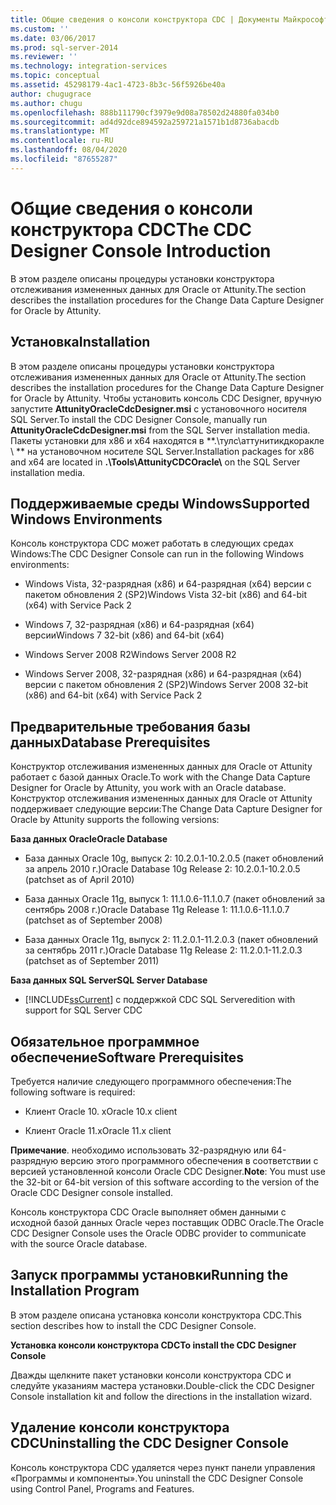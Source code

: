 ```yaml
---
title: Общие сведения о консоли конструктора CDC | Документы Майкрософт
ms.custom: ''
ms.date: 03/06/2017
ms.prod: sql-server-2014
ms.reviewer: ''
ms.technology: integration-services
ms.topic: conceptual
ms.assetid: 45298179-4ac1-4723-8b3c-56f5926be40a
author: chugugrace
ms.author: chugu
ms.openlocfilehash: 888b111790cf3979e9d08a78502d24880fa034b0
ms.sourcegitcommit: ad4d92dce894592a259721a1571b1d8736abacdb
ms.translationtype: MT
ms.contentlocale: ru-RU
ms.lasthandoff: 08/04/2020
ms.locfileid: "87655287"
---
```

# <a name="the-cdc-designer-console-introduction"></a><span data-ttu-id="19e33-102">Общие сведения о консоли конструктора CDC</span><span class="sxs-lookup"><span data-stu-id="19e33-102">The CDC Designer Console Introduction</span></span>
  <span data-ttu-id="19e33-103">В этом разделе описаны процедуры установки конструктора отслеживания измененных данных для Oracle от Attunity.</span><span class="sxs-lookup"><span data-stu-id="19e33-103">The section describes the installation procedures for the Change Data Capture Designer for Oracle by Attunity.</span></span>  
  
## <a name="installation"></a><span data-ttu-id="19e33-104">Установка</span><span class="sxs-lookup"><span data-stu-id="19e33-104">Installation</span></span>  
 <span data-ttu-id="19e33-105">В этом разделе описаны процедуры установки конструктора отслеживания измененных данных для Oracle от Attunity.</span><span class="sxs-lookup"><span data-stu-id="19e33-105">The section describes the installation procedures for the Change Data Capture Designer for Oracle by Attunity.</span></span> <span data-ttu-id="19e33-106">Чтобы установить консоль CDC Designer, вручную запустите **AttunityOracleCdcDesigner.msi** с установочного носителя SQL Server.</span><span class="sxs-lookup"><span data-stu-id="19e33-106">To install the CDC Designer Console, manually run **AttunityOracleCdcDesigner.msi** from the SQL Server installation media.</span></span>  <span data-ttu-id="19e33-107">Пакеты установки для x86 и x64 находятся в \*\*.\тулс\аттунитикдкоракле \\ \*\* на установочном носителе SQL Server.</span><span class="sxs-lookup"><span data-stu-id="19e33-107">Installation packages for x86 and x64 are located in **.\Tools\AttunityCDCOracle\\** on the SQL Server installation media.</span></span>  
  
## <a name="supported-windows-environments"></a><span data-ttu-id="19e33-108">Поддерживаемые среды Windows</span><span class="sxs-lookup"><span data-stu-id="19e33-108">Supported Windows Environments</span></span>  
 <span data-ttu-id="19e33-109">Консоль конструктора CDC может работать в следующих средах Windows:</span><span class="sxs-lookup"><span data-stu-id="19e33-109">The CDC Designer Console can run in the following Windows environments:</span></span>  
  
-   <span data-ttu-id="19e33-110">Windows Vista, 32-разрядная (x86) и 64-разрядная (x64) версии с пакетом обновления 2 (SP2)</span><span class="sxs-lookup"><span data-stu-id="19e33-110">Windows Vista 32-bit (x86) and 64-bit (x64) with Service Pack 2</span></span>  
  
-   <span data-ttu-id="19e33-111">Windows 7, 32-разрядная (x86) и 64-разрядная (x64) версии</span><span class="sxs-lookup"><span data-stu-id="19e33-111">Windows 7 32-bit (x86) and 64-bit (x64)</span></span>  
  
-   <span data-ttu-id="19e33-112">Windows Server 2008 R2</span><span class="sxs-lookup"><span data-stu-id="19e33-112">Windows Server 2008 R2</span></span>  
  
-   <span data-ttu-id="19e33-113">Windows Server 2008, 32-разрядная (x86) и 64-разрядная (x64) версии с пакетом обновления 2 (SP2)</span><span class="sxs-lookup"><span data-stu-id="19e33-113">Windows Server 2008 32-bit (x86) and 64-bit (x64) with Service Pack 2</span></span>  
  
## <a name="database-prerequisites"></a><span data-ttu-id="19e33-114">Предварительные требования базы данных</span><span class="sxs-lookup"><span data-stu-id="19e33-114">Database Prerequisites</span></span>  
 <span data-ttu-id="19e33-115">Конструктор отслеживания измененных данных для Oracle от Attunity работает с базой данных Oracle.</span><span class="sxs-lookup"><span data-stu-id="19e33-115">To work with the Change Data Capture Designer for Oracle by Attunity, you work with an Oracle database.</span></span> <span data-ttu-id="19e33-116">Конструктор отслеживания измененных данных для Oracle от Attunity поддерживает следующие версии:</span><span class="sxs-lookup"><span data-stu-id="19e33-116">The Change Data Capture Designer for Oracle by Attunity supports the following versions:</span></span>  
  
 <span data-ttu-id="19e33-117">**База данных Oracle**</span><span class="sxs-lookup"><span data-stu-id="19e33-117">**Oracle Database**</span></span>  
  
-   <span data-ttu-id="19e33-118">База данных Oracle 10g, выпуск 2: 10.2.0.1-10.2.0.5 (пакет обновлений за апрель 2010 г.)</span><span class="sxs-lookup"><span data-stu-id="19e33-118">Oracle Database 10g Release 2: 10.2.0.1-10.2.0.5 (patchset as of April 2010)</span></span>  
  
-   <span data-ttu-id="19e33-119">База данных Oracle 11g, выпуск 1: 11.1.0.6-11.1.0.7 (пакет обновлений за сентябрь 2008 г.)</span><span class="sxs-lookup"><span data-stu-id="19e33-119">Oracle Database 11g Release 1: 11.1.0.6-11.1.0.7 (patchset as of September 2008)</span></span>  
  
-   <span data-ttu-id="19e33-120">База данных Oracle 11g, выпуск 2: 11.2.0.1-11.2.0.3 (пакет обновлений за сентябрь 2011 г.)</span><span class="sxs-lookup"><span data-stu-id="19e33-120">Oracle Database 11g Release 2: 11.2.0.1-11.2.0.3 (patchset as of September 2011)</span></span>  
  
 <span data-ttu-id="19e33-121">**База данных SQL Server**</span><span class="sxs-lookup"><span data-stu-id="19e33-121">**SQL Server Database**</span></span>  
  
-   [!INCLUDE[ssCurrent](../../includes/sscurrent-md.md)] <span data-ttu-id="19e33-122">с поддержкой CDC SQL Server</span><span class="sxs-lookup"><span data-stu-id="19e33-122">edition with support for SQL Server CDC</span></span>  
  
## <a name="software-prerequisites"></a><span data-ttu-id="19e33-123">Обязательное программное обеспечение</span><span class="sxs-lookup"><span data-stu-id="19e33-123">Software Prerequisites</span></span>  
 <span data-ttu-id="19e33-124">Требуется наличие следующего программного обеспечения:</span><span class="sxs-lookup"><span data-stu-id="19e33-124">The following software is required:</span></span>  
  
-   <span data-ttu-id="19e33-125">Клиент Oracle 10. x</span><span class="sxs-lookup"><span data-stu-id="19e33-125">Oracle 10.x client</span></span>  
  
-   <span data-ttu-id="19e33-126">Клиент Oracle 11.x</span><span class="sxs-lookup"><span data-stu-id="19e33-126">Oracle 11.x client</span></span>  
  
 <span data-ttu-id="19e33-127">**Примечание**. необходимо использовать 32-разрядную или 64-разрядную версию этого программного обеспечения в соответствии с версией установленной консоли Oracle CDC Designer.</span><span class="sxs-lookup"><span data-stu-id="19e33-127">**Note**: You must use the 32-bit or 64-bit version of this software according to the version of the Oracle CDC Designer console installed.</span></span>  
  
 <span data-ttu-id="19e33-128">Консоль конструктора CDC Oracle выполняет обмен данными с исходной базой данных Oracle через поставщик ODBC Oracle.</span><span class="sxs-lookup"><span data-stu-id="19e33-128">The Oracle CDC Designer Console uses the Oracle ODBC provider to communicate with the source Oracle database.</span></span>  
  
## <a name="running-the-installation-program"></a><span data-ttu-id="19e33-129">Запуск программы установки</span><span class="sxs-lookup"><span data-stu-id="19e33-129">Running the Installation Program</span></span>  
 <span data-ttu-id="19e33-130">В этом разделе описана установка консоли конструктора CDC.</span><span class="sxs-lookup"><span data-stu-id="19e33-130">This section describes how to install the CDC Designer Console.</span></span>  
  
 <span data-ttu-id="19e33-131">**Установка консоли конструктора CDC**</span><span class="sxs-lookup"><span data-stu-id="19e33-131">**To install the CDC Designer Console**</span></span>  
  
 <span data-ttu-id="19e33-132">Дважды щелкните пакет установки консоли конструктора CDC и следуйте указаниям мастера установки.</span><span class="sxs-lookup"><span data-stu-id="19e33-132">Double-click the CDC Designer Console installation kit and follow the directions in the installation wizard.</span></span>  
  
## <a name="uninstalling-the-cdc-designer-console"></a><span data-ttu-id="19e33-133">Удаление консоли конструктора CDC</span><span class="sxs-lookup"><span data-stu-id="19e33-133">Uninstalling the CDC Designer Console</span></span>  
 <span data-ttu-id="19e33-134">Консоль конструктора CDC удаляется через пункт панели управления «Программы и компоненты».</span><span class="sxs-lookup"><span data-stu-id="19e33-134">You uninstall the CDC Designer Console using Control Panel, Programs and Features.</span></span>  
  
  
